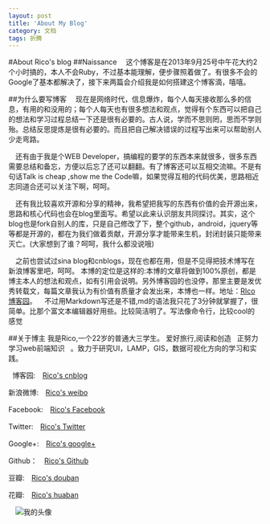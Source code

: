 ```yaml
---
layout: post
title: 'About My Blog'
category: 文档
tags: 折腾
---
```

#About Rico's blog
##Naissance
　这个博客是在2013年9月25号中午花大约2个小时搞的，本人不会Ruby，不过基本能理解，便步骤照着做了。有很多不会的Google了基本都解决了，接下来两篇会介绍我是如何搭建这个博客滴，嘻嘻。




##为什么要写博客
　现在是网络时代，信息爆炸，每个人每天接收那么多的信息，有用的和没用的；每个人每天也有很多想法和观点，觉得有个东西可以把自己的想法和学习过程总结一下还是很有必要的。古人说，学而不思则罔，思而不学则殆。总结反思提炼是很有必要的。而且把自己解决错误的过程写出来可以帮助别人少走弯路。     




　还有由于我是个WEB Developer，搞编程的要学的东西本来就很多，很多东西需要总结和备忘，方便以后忘了还可以翻翻。有了博客还可以互相交流嘛。不是有句话Talk is cheap ,show me the Code嘛，如果觉得互相的代码优美，思路相近志同道合还可以关注下啊，呵呵。




　还有我比较喜欢开源和分享的精神，我希望把我写的东西有价值的会开源出来，思路和核心代码也会在blog里面写。希望以此来认识朋友共同探讨。其实，这个blog也是fork自别人的库，只是自己修改了下，整个github，android，jquery等等都是开源的，都在为我们做着贡献，开源分享才能带来生机，封闭封装只能带来灭亡。(大家想到了谁？呵呵，我什么都没说哦)




　之前也尝试过sina blog和cnblogs，现在也都在用，但是不见得把技术博写在新浪博客里吧，呵呵。
本博的定位是这样的:本博的文章将做到100%原创，都是博主本人的想法和观点，如有引用会说明。另外博客园的也没停，那里主要是发优秀转载文，每篇文章我认为有价值有质量才会发出来，本博也一样。地址：[RIco博客园](http://www.cnblogs.com/101rico)。   
不过用Markdown写还是不错,md的语法我只花了3分钟就掌握了，很简单。比那个富文本编辑器好用些。比较简洁明了。写法像命令行，比较cool的感觉




##关于博主
我是Rico,一个22岁的普通大三学生。
爱好旅行,阅读和创造   正努力学习web前端知识   。致力于研究UI，LAMP，GIS，数据可视化方向的学习和实践。


   博客园:　[Rico's cnblog](http://www.cnblogs.com/101rico)   


   新浪微博:　[Rico's weibo](http://weibo.com/206999040)   


   Facebook:　[Rico's Facebook](https://www.facebook.com/rico.austin.5)    


   Twitter:　[Rico's Twitter](https://twitter.com/Ricoccc)   


   Google+:　[Rico's google+](https://plus.google.com/u/0/103668464393164710629/about)   


   Github：　[Rico's Github](https://github.com/hogwartsrico)    


   豆瓣:　[Rico's douban](http://www.douban.com/people/51766111/)   


   花瓣:　[Rico's huaban](http://huaban.com/n6ebtbcmc3/)  


 　![我的头像](http://tp1.sinaimg.cn/1878017080/180/40025234301/1)
